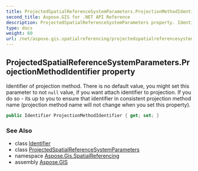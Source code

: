 ```yaml
---
title: ProjectedSpatialReferenceSystemParameters.ProjectionMethodIdentifier
second_title: Aspose.GIS for .NET API Reference
description: ProjectedSpatialReferenceSystemParameters property. Identifier of projection method. There is no default value you might set this parameter to not null value if you want attach identifier to projection. If you do so  its up to you to ensure that identifier in consistent projection method name projection method name will not change when you set this property
type: docs
weight: 60
url: /net/aspose.gis.spatialreferencing/projectedspatialreferencesystemparameters/projectionmethodidentifier/
---
```

## ProjectedSpatialReferenceSystemParameters.ProjectionMethodIdentifier property

Identifier of projection method. There is no default value, you might set this parameter to not `null` value, if you want attach identifier to projection. If you do so - its up to you to ensure that identifier in consistent projection method name (projection method name will not change when you set this property).

```csharp
public Identifier ProjectionMethodIdentifier { get; set; }
```

### See Also

* class [Identifier](../../identifier/)
* class [ProjectedSpatialReferenceSystemParameters](../)
* namespace [Aspose.Gis.SpatialReferencing](../../projectedspatialreferencesystemparameters/)
* assembly [Aspose.GIS](../../../)


